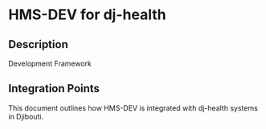 # HMS-DEV for dj-health

## Description

Development Framework

## Integration Points

This document outlines how HMS-DEV is integrated with dj-health systems in Djibouti.
